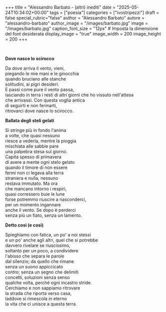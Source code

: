 +++
title = "Alessandro Barbato - (altri) inediti"
date = "2025-05-24T10:34:02+00:00"
tags = ["poesia"]
categories = ["ivostripezzi"]
draft = false
special_rubric="false"
author = "Alessandro Barbato"
autore = "alessandro-barbato"
author_image = "/images/barbato.jpg"
image = "/images/barbato.jpg"
caption_font_size = "12px"  # Imposta la dimensione del font desiderata
display_image = "true"
image_width = 200
image_height = 200
+++

<div style="text-align: justify">

</br>

**Dove nasce lo scirocco**

Da dove arriva il vento, vieni,  
piegando le mie mani e le ginocchia  
quando bruciano alle stanche  
solitudini, ai pigri desideri.  
E passi come pure il vento passa,  
lasciando in terra i resti di altri
giorni che ho vissuto nell'attesa  
che arrivassi. Con questa voglia antica  
di seguirti e non fermarti,  
ritrovarci dove nasce lo scirocco.

**Ballata degli steli gelati**  

Si stringe più in fondo l'anima  
a volte, che quasi nessuno  
riesce a vederla, mentre la pioggia  
mischiata alle sabbie pare  
una palpebra stesa sul giorno.  
Capita spesso di primavera  
di avere a mente ogni stelo gelato  
quando il timore di non essere  
fermi non ci legava alla terra  
straniera e nulla, nessuno  
restava immutato. Ma ora  
che mancano intorno i respiri,  
quasi corressero buie le lune  
forse potremmo riuscire a nasconderci,  
per un momento ingannare  
anche il vento. Se dopo è perderci  
senza più un fiato, senza un lamento.  

**Detto così (e così)**  

Spieghiamo con fatica, un po' a noi stessi  
e un po' anche agli altri, quel che si potrebbe  
davvero rivelare se riuscissimo,  
soltanto per un poco, a condividere  
l'abisso che separa le parole  
dal silenzio; da quello che rimane  
senza un suono appiccicato  
contro; senza un segno che delimiti  
concetti, soluzioni senza senso  
qualche volta, perché ogni incastro stride.  
Cerchiamo e non sappiamo ritrovare  
la strada che riporta verso casa,  
laddove si rimescola in eterno  
la vita che ci unisce a questa terra.  
